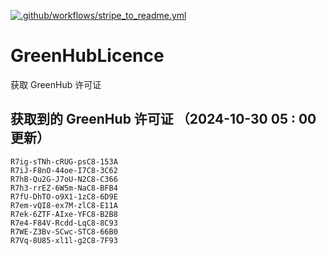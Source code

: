 [![.github/workflows/stripe_to_readme.yml](https://github.com/zjx-kimi/GreenHubLicence/actions/workflows/stripe_to_readme.yml/badge.svg)](https://github.com/zjx-kimi/GreenHubLicence/actions/workflows/stripe_to_readme.yml)
# GreenHubLicence
获取 GreenHub 许可证
## 获取到的 GreenHub 许可证 （2024-10-30 05 : 00 更新）
```
R7ig-sTNh-cRUG-psC8-153A
R7iJ-F8nO-44oe-I7C8-3C62
R7hB-Qu2G-J7oU-N2C8-C366
R7h3-rrEZ-6W5m-NaC8-BFB4
R7fU-DhTO-o9X1-1zC8-6D9E
R7em-vQI8-ex7M-zlC8-E11A
R7ek-6ZTF-AIxe-YFC8-B2B8
R7e4-F84V-Rcdd-LqC8-8C93
R7WE-Z3Bv-SCwc-STC8-66B0
R7Vq-8U85-xl1l-g2C8-7F93
```
